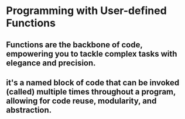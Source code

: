 # Programming with User-defined Functions
## Functions are the backbone of code, empowering you to tackle complex tasks with elegance and precision.
## it's a named block of code that can be invoked (called) multiple times throughout a program, allowing for code reuse, modularity, and abstraction.
